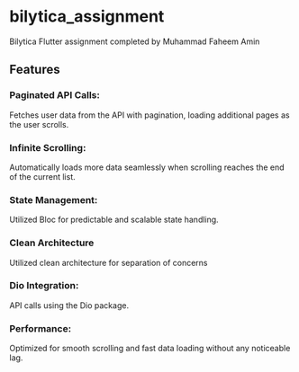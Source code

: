 # bilytica_assignment

Bilytica Flutter assignment completed by Muhammad Faheem Amin

## Features
### Paginated API Calls:
Fetches user data from the API with pagination, loading additional pages as the user scrolls.
### Infinite Scrolling:
Automatically loads more data seamlessly when scrolling reaches the end of the current list.
### State Management:
Utilized Bloc for predictable and scalable state handling.
### Clean Architecture
Utilized clean architecture for separation of concerns
### Dio Integration:
API calls using the Dio package.
### Performance:
Optimized for smooth scrolling and fast data loading without any noticeable lag.
